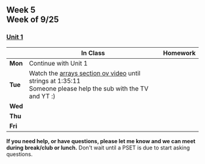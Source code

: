 ## Week 5 <br>Week of 9/25

### [Unit 1](/apcsp/curriculum/1)  

  |       |In Class               |Homework   |
  |-------|---------              |---------  |
  |**Mon**|Continue with Unit 1 | |
  |**Tue**|Watch the [arrays section ov video](https://www.youtube.com/live/XmYnsO7iSI8?si=Q-iuK2Gq8Wwrb8NF&t=3778) until strings at 1:35:11<br>Someone please help the sub with the TV and YT :) | |
  |**Wed**| | |
  |**Thu**| | |
  |**Fri**| | |

  **If you need help, or have questions, please let me know and we can meet during break/club or lunch.** Don't wait until a PSET is due to start asking questions.


<meta http-equiv="refresh" content="300"/>
